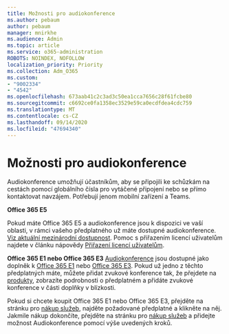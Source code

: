 ```yaml
---
title: Možnosti pro audiokonference
ms.author: pebaum
author: pebaum
manager: mnirkhe
ms.audience: Admin
ms.topic: article
ms.service: o365-administration
ROBOTS: NOINDEX, NOFOLLOW
localization_priority: Priority
ms.collection: Adm_O365
ms.custom:
- "9002334"
- "4542"
ms.openlocfilehash: 673aab41c2c3ad3c50ea1cca7656c28f61fcbe80
ms.sourcegitcommit: c6692ce0fa1358ec3529e59ca0ecdfdea4cdc759
ms.translationtype: MT
ms.contentlocale: cs-CZ
ms.lasthandoff: 09/14/2020
ms.locfileid: "47694340"
---
```

# <a name="options-for-audio-conferencing"></a>Možnosti pro audiokonference

Audiokonference umožňují účastníkům, aby se připojili ke schůzkám na cestách pomocí globálního čísla pro vytáčené připojení nebo se přímo kontaktovat navzájem.  Potřebují jenom mobilní zařízení a Teams.

**Office 365 E5**

Pokud máte Office 365 E5 a audiokonference jsou k dispozici ve vaší oblasti, v rámci vašeho předplatného už máte dostupné audiokonference.   [Viz aktuální mezinárodní dostupnost](https://go.microsoft.com/fwlink/p/?LinkID=839556).  Pomoc s přiřazením licencí uživatelům najdete v článku nápovědy [Přiřazení licencí uživatelům](https://docs.microsoft.com/microsoft-365/admin/manage/assign-licenses-to-users).

**Office 365 E1 nebo Office 365 E3**
[Audiokonference](https://products.office.com/microsoft-teams/online-meeting-solutions#customerstoryregion2) jsou dostupné jako doplněk k [Office 365 E1](https://www.microsoft.com/microsoft-365/business/office-365-enterprise-e1-business-software) nebo [Office 365 E3](https://www.microsoft.com/microsoft-365/business/office-365-enterprise-e3-business-software).  Pokud už jedno z těchto předplatných máte, můžete přidat zvukové konference tak, že přejdete na [produkty](https://go.microsoft.com/fwlink/p/?linkid=842054), zobrazíte podrobnosti o předplatném a přidáte zvukové konference v části doplňky v blízkosti.

Pokud si chcete koupit Office 365 E1 nebo Office 365 E3, přejděte na stránku pro [nákup služeb](https://go.microsoft.com/fwlink/p/?linkid=868433), najděte požadované předplatné a klikněte na něj.  Jakmile nákup dokončíte, přejděte na stránku pro [nákup služeb](https://go.microsoft.com/fwlink/p/?linkid=868433) a přidejte možnost Audiokonference pomocí výše uvedených kroků.
